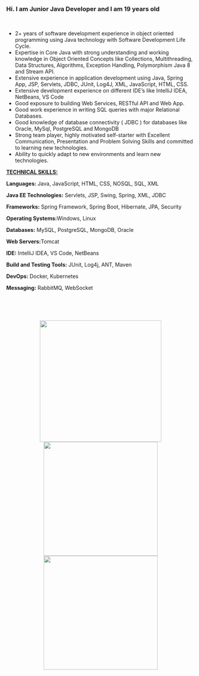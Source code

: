 ### Hi. I am Junior Java Developer and I am 19 years old



<br/>

<ul>
	<li>2+ years of software development experience in object oriented programming using Java technology with Software Development Life Cycle.</li>
	<li>Expertise in Core Java with strong understanding and working knowledge in Object Oriented Concepts like Collections, Multithreading, Data Structures, Algorithms, Exception Handling, Polymorphism Java 8 and Stream API.</li>
	<li>Extensive experience in application development using Java, Spring App, JSP, Servlets, JDBC, JUnit, Log4J, XML, JavaScript, HTML, CSS.</li>
	<li>Extensive development experience on different IDE’s like IntelliJ IDEA, NetBeans, VS Code</li>
	<li>Good exposure to building Web Services, RESTful API and Web App.</li>
	<li>Good work experience in writing SQL queries with major Relational Databases.</li>
	<li>Good knowledge of database connectivity ( JDBC ) for databases like Oracle, MySql, PostgreSQL and MongoDB</li>
	<li>Strong team player, highly motivated self-starter with Excellent Communication, Presentation and Problem Solving Skills and committed to learning new technologies.</li>
	<li>Ability to quickly adapt to new environments and learn new technologies.</li>
</ul>

<p><u><strong>TECHNICAL SKILLS:</strong></u></p>

<p><strong>Languages:</strong> Java, JavaScript, HTML, CSS, NOSQL, SQL, XML</p>

<p><strong>Java EE Technologies:</strong> Servlets, JSP, Swing, Spring, XML, JDBC</p>

<p><strong>Frameworks:</strong> Spring Framework, Spring Boot, Hibernate, JPA, Security</p>

<p><strong>Operating Systems:</strong>Windows, Linux</p>

<p><strong>Databases:</strong> MySQL, PostgreSQL, MongoDB, Oracle</p>

<p><strong>Web Servers:</strong>Tomcat</p>

<p><strong>IDE:</strong> IntelliJ IDEA, VS Code, NetBeans</p>

<p><strong>Build and Testing Tools:</strong> JUnit, Log4j, ANT, Maven</p>

<p><strong>DevOps:</strong> Docker, Kubernetes</p>

<p><strong>Messaging:</strong> RabbitMQ, WebSocket</p>



         
</section>

<br><br><br>
<div align = "center">
<img src=https://www.pngall.com/wp-content/uploads/2016/05/Java-PNG-Image.png width=325px> <img src=https://miro.medium.com/max/500/1*AbiX4LwtSNozoyfypcKvEg.png width=305px> <img src=https://devkico.itexto.com.br/wp-content/uploads/2014/08/spring-boot-project-logo.png width=305px></div>

